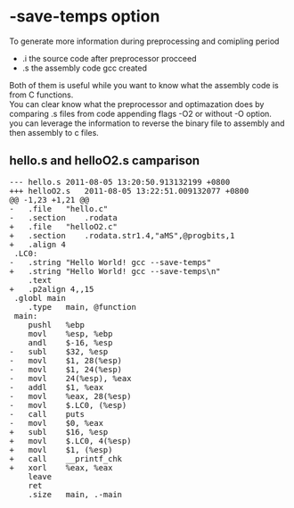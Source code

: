 # -save-temps option 

 To generate more information during preprocessing and comipling period
 - .i  the source code after preprocessor procceed
 - .s  the assembly code gcc created

 Both of them is useful while you want to know what the assembly code is from C functions.<br/>
 You can clear know what the preprocessor and optimazation does by comparing .s files
 from code appending flags -O2 or without -O option.<br/>
 you can leverage the information to reverse the binary file to assembly and then assembly to c files.<br/>

## hello.s and helloO2.s camparison
<pre>
--- hello.s	2011-08-05 13:20:50.913132199 +0800
+++ helloO2.s	2011-08-05 13:22:51.009132077 +0800
@@ -1,23 +1,21 @@
-	.file	"hello.c"
-	.section	.rodata
+	.file	"helloO2.c"
+	.section	.rodata.str1.4,"aMS",@progbits,1
+	.align 4
 .LC0:
-	.string	"Hello World! gcc --save-temps"
+	.string	"Hello World! gcc --save-temps\n"
 	.text
+	.p2align 4,,15
 .globl main
 	.type	main, @function
 main:
 	pushl	%ebp
 	movl	%esp, %ebp
 	andl	$-16, %esp
-	subl	$32, %esp
-	movl	$1, 28(%esp)
-	movl	$1, 24(%esp)
-	movl	24(%esp), %eax
-	addl	$1, %eax
-	movl	%eax, 28(%esp)
-	movl	$.LC0, (%esp)
-	call	puts
-	movl	$0, %eax
+	subl	$16, %esp
+	movl	$.LC0, 4(%esp)
+	movl	$1, (%esp)
+	call	__printf_chk
+	xorl	%eax, %eax
 	leave
 	ret
 	.size	main, .-main
</pre>

